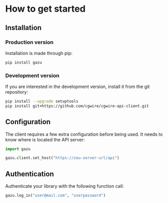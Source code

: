 # How to get started

## Installation

### Production version

Installation is made through pip:

```bash
pip install gazu
```

### Development version

If you are interested in the development version, install it from the
git repository:

```bash
pip install --upgrade setuptools
pip install git+https://github.com/cgwire/cgwire-api-client.git
```

## Configuration

The client requires a few extra configuration before being used. It needs
to know where is located the API server:

```python
import gazu

gazu.client.set_host("https://zou-server-url/api")
```

## Authentication

Authenticate your library with the following function call:

```python
gazu.log_in("user@mail.com", "userpassword")
```

